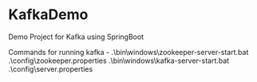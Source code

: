# KafkaDemo
Demo Project for Kafka using SpringBoot

Commands for running kafka -
.\bin\windows\zookeeper-server-start.bat .\config\zookeeper.properties
.\bin\windows\kafka-server-start.bat .\config\server.properties
